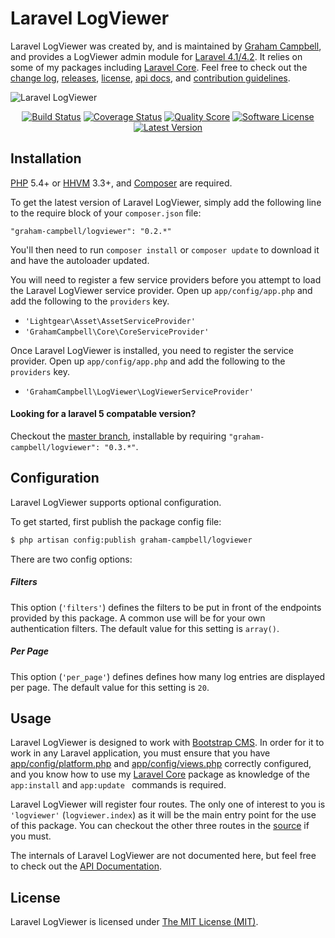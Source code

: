 Laravel LogViewer
=================

Laravel LogViewer was created by, and is maintained by [Graham Campbell](https://github.com/GrahamCampbell), and provides a LogViewer admin module for [Laravel 4.1/4.2](http://laravel.com). It relies on some of my packages including [Laravel Core](https://github.com/GrahamCampbell/Laravel-Core). Feel free to check out the [change log](CHANGELOG.md), [releases](https://github.com/GrahamCampbell/Laravel-LogViewer/releases), [license](LICENSE), [api docs](http://docs.grahamjcampbell.co.uk), and [contribution guidelines](CONTRIBUTING.md).

![Laravel LogViewer](https://cloud.githubusercontent.com/assets/2829600/4432325/c1934796-468c-11e4-9577-63c1973d6811.PNG)

<p align="center">
<a href="https://travis-ci.org/GrahamCampbell/Laravel-LogViewer"><img src="https://img.shields.io/travis/GrahamCampbell/Laravel-LogViewer/master.svg?style=flat-square" alt="Build Status"></img></a>
<a href="https://scrutinizer-ci.com/g/GrahamCampbell/Laravel-LogViewer/code-structure"><img src="https://img.shields.io/scrutinizer/coverage/g/GrahamCampbell/Laravel-LogViewer.svg?style=flat-square" alt="Coverage Status"></img></a>
<a href="https://scrutinizer-ci.com/g/GrahamCampbell/Laravel-LogViewer"><img src="https://img.shields.io/scrutinizer/g/GrahamCampbell/Laravel-LogViewer.svg?style=flat-square" alt="Quality Score"></img></a>
<a href="LICENSE"><img src="https://img.shields.io/badge/license-MIT-brightgreen.svg?style=flat-square" alt="Software License"></img></a>
<a href="https://github.com/GrahamCampbell/Laravel-LogViewer/releases"><img src="https://img.shields.io/github/release/GrahamCampbell/Laravel-LogViewer.svg?style=flat-square" alt="Latest Version"></img></a>
</p>


## Installation

[PHP](https://php.net) 5.4+ or [HHVM](http://hhvm.com) 3.3+, and [Composer](https://getcomposer.org) are required.

To get the latest version of Laravel LogViewer, simply add the following line to the require block of your `composer.json` file:

```
"graham-campbell/logviewer": "0.2.*"
```

You'll then need to run `composer install` or `composer update` to download it and have the autoloader updated.

You will need to register a few service providers before you attempt to load the Laravel LogViewer service provider. Open up `app/config/app.php` and add the following to the `providers` key.

* `'Lightgear\Asset\AssetServiceProvider'`
* `'GrahamCampbell\Core\CoreServiceProvider'`

Once Laravel LogViewer is installed, you need to register the service provider. Open up `app/config/app.php` and add the following to the `providers` key.

* `'GrahamCampbell\LogViewer\LogViewerServiceProvider'`

#### Looking for a laravel 5 compatable version?

Checkout the [master branch](https://github.com/GrahamCampbell/Laravel-LogViewer/tree/master), installable by requiring `"graham-campbell/logviewer": "0.3.*"`.


## Configuration

Laravel LogViewer supports optional configuration.

To get started, first publish the package config file:

```bash
$ php artisan config:publish graham-campbell/logviewer
```

There are two config options:

##### Filters

This option (`'filters'`) defines the filters to be put in front of the endpoints provided by this package. A common use will be for your own authentication filters. The default value for this setting is `array()`.

##### Per Page

This option (`'per_page'`) defines defines how many log entries are displayed per page. The default value for this setting is `20`.


## Usage

Laravel LogViewer is designed to work with [Bootstrap CMS](https://github.com/GrahamCampbell/Bootstrap-CMS). In order for it to work in any Laravel application, you must ensure that you have [app/config/platform.php](https://github.com/GrahamCampbell/Laravel-Platform/blob/master/app/config/platform.php) and [app/config/views.php](https://github.com/GrahamCampbell/Laravel-Platform/blob/master/app/config/views.php) correctly configured, and you know how to use my [Laravel Core](https://github.com/GrahamCampbell/Laravel-Core) package as knowledge of the `app:install` and `app:update ` commands is required.

Laravel LogViewer will register four routes. The only one of interest to you is `'logviewer'` (`logviewer.index`) as it will be the main entry point for the use of this package. You can checkout the other three routes in the [source](https://github.com/GrahamCampbell/Laravel-LogViewer/blob/master/src/routes.php) if you must.

The internals of Laravel LogViewer are not documented here, but feel free to check out the [API Documentation](http://docs.grahamjcampbell.co.uk).


## License

Laravel LogViewer is licensed under [The MIT License (MIT)](LICENSE).
